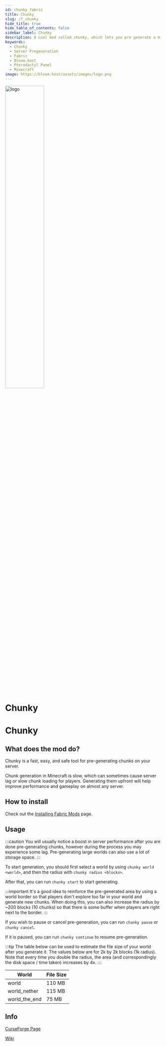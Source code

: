 ```yaml
---
id: chunky_fabric
title: Chunky
slug: /f_chunky
hide_title: true
hide_table_of_contents: false
sidebar_label: Chunky 
description: A cool mod called chunky, which lets you pre generate a minecraft world quickly and efficiently to avoid lag.
keywords:
  - Chunky
  - Server Pregeneration
  - Fabric
  - Bloom.host
  - Pterodactyl Panel
  - Minecraft
image: https://bloom.host/assets/images/logo.png
---
```


<div class="text--center">
<img src="https://bloom.host/assets/images/logo.png" alt="logo" height="50%" width="50%"/>
<h1>Chunky</h1>
</div>

# Chunky

## What does the mod do?

Chunky is a fast, easy, and safe tool for pre-generating chunks on your server.

Chunk generation in Minecraft is slow, which can sometimes cause server lag or slow chunk loading for players. Generating them upfront will help improve performance and gameplay on almost any server.

## How to install

Check out the [Installing Fabric Mods](../installing-plugins.md) page.

## Usage

:::caution
You will usually notice a boost in server performance after you are done pre-generating chunks, however during the process you may experience some lag. Pre-generating large worlds can also use a lot of storage space.
:::

To start generation, you should first select a world by using `chunky world <world>`, and then the radius with `chunky radius <blocks>`.  

After that, you can run `chunky start` to start generating.  

:::important
It's a good idea to reinforce the pre-generated area by using a world border so that players don't explore too far in your world and generate new chunks. When doing this, you can also increase the radius by ~200 blocks (10 chunks) so that there is some buffer when players are right next to the border.
:::

If you wish to pause or cancel pre-generation, you can run `chunky pause` or `chunky cancel`.  

If it is paused, you can run `chunky continue` to resume pre-generation.  


:::tip
The table below can be used to estimate the file size of your world after you generate it. The values below are for 2k by 2k blocks (1k radius). Note that every time you double the radius, the area (and correspondingly the disk space / time taken) increases by 4x.
:::

| World         | File Size |
|---------------|-----------|
| world         | 110 MB    |
| world_nether  | 115 MB    |
| world_the_end | 75 MB     |

## Info

[CurseForge Page](https://www.curseforge.com/minecraft/mc-mods/chunky-pregenerator/)  

[Wiki](https://github.com/pop4959/Chunky/wiki)
